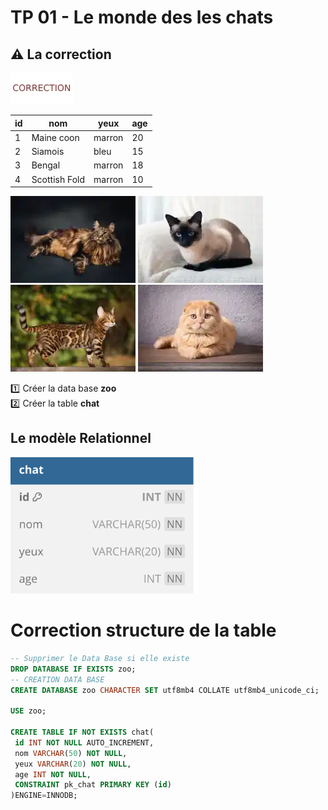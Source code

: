 # TP 01 - Le monde des les chats
## :warning: La correction
<img src="../../img/c.webp" width="100">    
  
| id | nom | yeux | age |
|---|---|---|---|
| 1 | Maine coon | marron | 20 |
| 2 | Siamois | bleu | 15 |
| 3 | Bengal | marron | 18 |
| 4 | Scottish Fold | marron | 10 |
  
![maincoon](/img/09/maincoon.webp)
![siamois](/img/09/siamois.webp)
![bengal](/img/09/bengal.webp)
![scottish](/img/09/scottish.webp)

:one: Créer la data base **zoo**  
:two: Créer la table **chat**  
## Le modèle Relationnel
<img src="../../img/02/chat.svg" width="300">

# Correction structure de la table

```sql
-- Supprimer le Data Base si elle existe
DROP DATABASE IF EXISTS zoo;
-- CREATION DATA BASE
CREATE DATABASE zoo CHARACTER SET utf8mb4 COLLATE utf8mb4_unicode_ci;

USE zoo;

CREATE TABLE IF NOT EXISTS chat(
 id INT NOT NULL AUTO_INCREMENT,
 nom VARCHAR(50) NOT NULL,
 yeux VARCHAR(20) NOT NULL,
 age INT NOT NULL,
 CONSTRAINT pk_chat PRIMARY KEY (id)
)ENGINE=INNODB;
```
